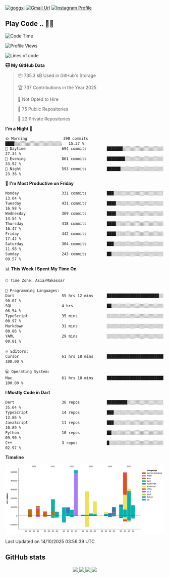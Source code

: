 [![goggxi](https://img.shields.io/badge/Portofolio-Goggxi-orange)](https://goggxi.github.io)
[![Gmail Url](https://img.shields.io/twitter/url?label=Goggxi@gmail.com&logo=gmail&style=social&url=http%3A%2F%2Fmailto%3Acontact.Goggxi@gmail.com)](mailto:Goggxi@gmail.com) [![Instagram Profile](https://img.shields.io/twitter/url?label=moh_rifkan&logo=instagram&style=social&url=https://www.instagram.com/moh_rifkan/)](https://www.instagram.com/moh_rifkan/)

## Play Code .. 💬🚀

<!-- [![Moh Rifkan GitHub stats](https://github-readme-stats.vercel.app/api?username=goggxi&count_private=true&show_icons=true&theme=dracula&custom_title=Goggxi%20Statistic%20🚀)](https://github.com/goggxi/goggxi)

[![Top Langs](https://github-readme-stats.vercel.app/api/top-langs/?username=goggxi&langs_count=8&layout=compact&show_icons=true&theme=dracula)](https://github.com/goggxi/goggxi) -->

<!--START_SECTION:waka-->
![Code Time](http://img.shields.io/badge/Code%20Time-4%2C734%20hrs%2032%20mins-blue)

![Profile Views](http://img.shields.io/badge/Profile%20Views-4-blue)

![Lines of code](https://img.shields.io/badge/From%20Hello%20World%20I%27ve%20Written-3.0%20million%20lines%20of%20code-blue)

**🐱 My GitHub Data** 

> 📦 735.3 kB Used in GitHub's Storage 
 > 
> 🏆 737 Contributions in the Year 2025
 > 
> 🚫 Not Opted to Hire
 > 
> 📜 75 Public Repositories 
 > 
> 🔑 22 Private Repositories 
 > 
**I'm a Night 🦉** 

```text
🌞 Morning                390 commits         ████░░░░░░░░░░░░░░░░░░░░░   15.37 % 
🌆 Daytime                694 commits         ███████░░░░░░░░░░░░░░░░░░   27.34 % 
🌃 Evening                861 commits         ████████░░░░░░░░░░░░░░░░░   33.92 % 
🌙 Night                  593 commits         ██████░░░░░░░░░░░░░░░░░░░   23.36 % 
```
📅 **I'm Most Productive on Friday** 

```text
Monday                   331 commits         ███░░░░░░░░░░░░░░░░░░░░░░   13.04 % 
Tuesday                  431 commits         ████░░░░░░░░░░░░░░░░░░░░░   16.98 % 
Wednesday                369 commits         ████░░░░░░░░░░░░░░░░░░░░░   14.54 % 
Thursday                 418 commits         ████░░░░░░░░░░░░░░░░░░░░░   16.47 % 
Friday                   442 commits         ████░░░░░░░░░░░░░░░░░░░░░   17.42 % 
Saturday                 304 commits         ███░░░░░░░░░░░░░░░░░░░░░░   11.98 % 
Sunday                   243 commits         ██░░░░░░░░░░░░░░░░░░░░░░░   09.57 % 
```


📊 **This Week I Spent My Time On** 

```text
🕑︎ Time Zone: Asia/Makassar

💬 Programming Languages: 
Dart                     55 hrs 12 mins      ███████████████████████░░   90.07 % 
SQL                      4 hrs               ██░░░░░░░░░░░░░░░░░░░░░░░   06.54 % 
TypeScript               35 mins             ░░░░░░░░░░░░░░░░░░░░░░░░░   00.97 % 
Markdown                 31 mins             ░░░░░░░░░░░░░░░░░░░░░░░░░   00.86 % 
YAML                     29 mins             ░░░░░░░░░░░░░░░░░░░░░░░░░   00.81 % 

🔥 Editors: 
Cursor                   61 hrs 18 mins      █████████████████████████   100.00 % 

💻 Operating System: 
Mac                      61 hrs 18 mins      █████████████████████████   100.00 % 
```

**I Mostly Code in Dart** 

```text
Dart                     36 repos            █████████░░░░░░░░░░░░░░░░   35.64 % 
TypeScript               14 repos            ███░░░░░░░░░░░░░░░░░░░░░░   13.86 % 
JavaScript               11 repos            ███░░░░░░░░░░░░░░░░░░░░░░   10.89 % 
Python                   10 repos            ██░░░░░░░░░░░░░░░░░░░░░░░   09.90 % 
C++                      3 repos             █░░░░░░░░░░░░░░░░░░░░░░░░   02.97 % 
```



**Timeline**

![Lines of Code chart](https://raw.githubusercontent.com/Goggxi/Goggxi/main/assets/bar_graph.png)


 Last Updated on 14/10/2025 03:56:39 UTC
<!--END_SECTION:waka-->

## GitHub stats

<p align="center">
  <a href="https://github.com/goggxi">
    <img src="http://github-profile-summary-cards.vercel.app/api/cards/profile-details?username=goggxi&theme=transparent" />
  </a>
  <a href="https://github.com/goggxi">
    <img src="https://github-readme-streak-stats.herokuapp.com/?user=goggxi&hide_border=true&card_width=338&theme=transparent" />
  </a>
  <a href="https://github.com/goggxi">
    <img src="http://github-profile-summary-cards.vercel.app/api/cards/stats?username=goggxi&theme=transparent" />
  </a>
  <a href="https://github.com/goggxi">
    <img src="https://github-readme-stats.vercel.app/api/top-langs/?username=goggxi&langs_count=10&exclude_repo=&hide=c,makefile,html,css,sass,nix,nunjucks,tsql,dockerfile,shell&card_width=699&hide_border=true&theme=transparent" />
  </a>
  <!-- <br/>
  <a href="https://github.com/goggxi">
    <img src="https://komarev.com/ghpvc/?username=goggxi&color=blue&style=flat" />
  </a> -->
</p>
